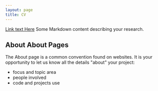 ```yaml
---
layout: page
title: CV
---
```

[Link text Here](https://lost-stats.github.io/)
Some Markdown content describing your research.

## About About Pages

The About page is a common convention found on websites.
It is your opportunity to let us know all the details "about" your project:

- focus and topic area
- people involved
- code and projects use
